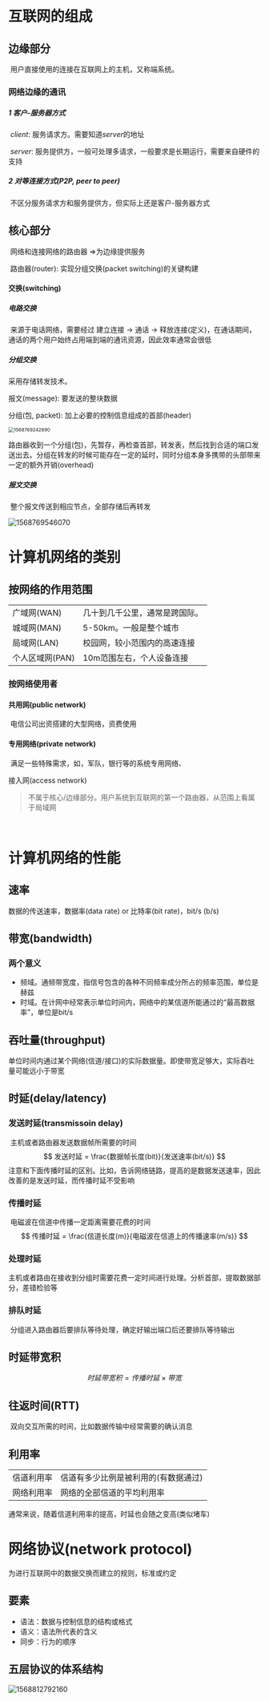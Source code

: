 # 互联网的组成

## 边缘部分

​	用户直接使用的连接在互联网上的主机，又称端系统。

### 网络边缘的通讯

##### 1 客户-服务器方式

​	*client*: 服务请求方。需要知道*server*的地址

​	*server*: 服务提供方，一般可处理多请求，一般要求是长期运行，需要来自硬件的支持

##### 2 对等连接方式(P2P, peer to peer)

​	不区分服务请求方和服务提供方，但实际上还是客户-服务器方式

## 核心部分

​	网络和连接网络的路由器 =>为边缘提供服务

​	路由器(router): 实现分组交换(packet switching)的关键构建

#### 交换(switching)

##### 电路交换

​	来源于电话网络，需要经过 建立连接 -> 通话 -> 释放连接(定义)，在通话期间，通话的两个用户始终占用端到端的通讯资源，因此效率通常会很低

##### 分组交换

采用存储转发技术。

报文(message): 要发送的整块数据

分组(包, packet): 加上必要的控制信息组成的首部(header)

<img src="Untitled.assets/1568769242890.png" alt="1568769242890" style="zoom:67%;" />

路由器收到一个分组(包)，先暂存，再检查首部，转发表，然后找到合适的端口发送出去。分组在转发的时候可能存在一定的延时，同时分组本身多携带的头部带来一定的额外开销(overhead)

##### 报文交换

​	整个报文传送到相应节点，全部存储后再转发

![1568769546070](Untitled.assets/1568769546070.png)

# 计算机网络的类别

## 按网络的作用范围

|                 |                                |
| --------------- | ------------------------------ |
| 广域网(WAN)     | 几十到几千公里，通常是跨国际。 |
| 城域网(MAN)     | 5-50km。一般是整个城市         |
| 局域网(LAN)     | 校园网，较小范围内的高速连接   |
| 个人区域网(PAN) | 10m范围左右，个人设备连接      |

### 按网络使用者

#### 共用网(public network)

​	电信公司出资搭建的大型网络，资费使用

#### 专用网络(private network)

​	满足一些特殊需求，如，军队，银行等的系统专用网络、

接入网(access network)

> 不属于核心/边缘部分。用户系统到互联网的第一个路由器，从范围上看属于局域网

​	

# 计算机网络的性能

## 速率

数据的传送速率，数据率(data rate) or 比特率(bit rate)，bit/s (b/s)

## 带宽(bandwidth)

### 两个意义

- 频域。通频带宽度，指信号包含的各种不同频率成分所占的频率范围，单位是赫兹
- 时域。在计网中经常表示单位时间内，网络中的某信道所能通过的“最高数据率”，单位是bit/s

## 吞吐量(throughput)

​	单位时间内通过某个网络(信道/接口)的实际数据量。即使带宽足够大，实际吞吐量可能远小于带宽

## 时延(delay/latency)

### 发送时延(transmissoin delay)

​	主机或者路由器发送数据帧所需要的时间
$$
发送时延 = \frac{数据帧长度(bit)}{发送速率(bit/s)}
$$
​	注意和下面传播时延的区别。比如，告诉网络链路，提高的是数据发送速率，因此改善的是发送时延，而传播时延不受影响

### 传播时延

​	电磁波在信道中传播一定距离需要花费的时间
$$
传播时延 = \frac{信道长度(m)}{电磁波在信道上的传播速率(m/s)}
$$

### 处理时延

​	主机或者路由在接收到分组时需要花费一定时间进行处理。分析首部，提取数据部分，差错检验等

### 排队时延

​	分组进入路由器后要排队等待处理，确定好输出端口后还要排队等待输出

## 时延带宽积

$$
时延带宽积 = 传播时延 × 带宽
$$

## 往返时间(RTT)

​	双向交互所需的时间，比如数据传输中经常需要的确认消息

## 利用率

|            |                                      |
| ---------- | ------------------------------------ |
| 信道利用率 | 信道有多少比例是被利用的(有数据通过) |
| 网络利用率 | 网络的全部信道的平均利用率           |

通常来说，随着信道利用率的提高，时延也会随之变高(类似堵车)

# 网络协议(network protocol)

为进行互联网中的数据交换而建立的规则，标准或约定

## 要素

- 语法：数据与控制信息的结构或格式
- 语义：语法所代表的含义
- 同步：行为的顺序

## 五层协议的体系结构

![1568812792160](1_概述.assets/1568812792160.png)

